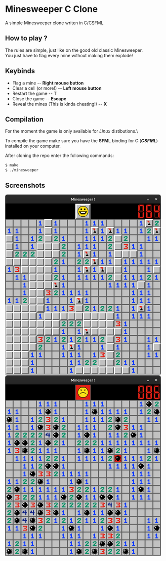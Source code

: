 # Minesweeper C Clone

A simple Minesweeper clone writen in C/CSFML

## How to play ?

The rules are simple, just like on the good old classic Minesweeper.\
You just have to flag every mine without making them explode!

## Keybinds

* Flag a mine -- **Right mouse button**
* Clear a cell (or more!) -- **Left mouse button**
* Restart the game -- **T**
* Close the game -- **Escape**
* Reveal the mines (This is kinda cheating!) -- **X**

## Compilation

For the moment the game is only available for *Linux* distibutions.\

To compile the game make sure you have the __SFML__ binding for C (___CSFML___) installed on your computer.

After cloning the repo enter the following commands:
```
$ make
$ ./minesweeper
```

## Screenshots

![Screenshot of a game of Minesweeper](assets/mine_screenshot.png)
![Screenshot of a game of the lose screen](assets/mine_loose_screenshot.png)
